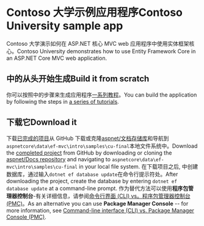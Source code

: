 # <a name="contoso-university-sample-app"></a><span data-ttu-id="8eff9-101">Contoso 大学示例应用程序</span><span class="sxs-lookup"><span data-stu-id="8eff9-101">Contoso University sample app</span></span>

<span data-ttu-id="8eff9-102">Contoso 大学演示如何在 ASP.NET 核心 MVC web 应用程序中使用实体框架核心。</span><span class="sxs-lookup"><span data-stu-id="8eff9-102">Contoso University demonstrates how to use Entity Framework Core in an ASP.NET Core MVC web application.</span></span>

## <a name="build-it-from-scratch"></a><span data-ttu-id="8eff9-103">中的从头开始生成</span><span class="sxs-lookup"><span data-stu-id="8eff9-103">Build it from scratch</span></span>

<span data-ttu-id="8eff9-104">你可以按照中的步骤来生成应用程序[一系列教程](https://docs.microsoft.com/aspnet/core/data/ef-mvc/intro)。</span><span class="sxs-lookup"><span data-stu-id="8eff9-104">You can build the application by following the steps in [a series of tutorials](https://docs.microsoft.com/aspnet/core/data/ef-mvc/intro).</span></span>

## <a name="download-it"></a><span data-ttu-id="8eff9-105">下载它</span><span class="sxs-lookup"><span data-stu-id="8eff9-105">Download it</span></span>

<span data-ttu-id="8eff9-106">下载[已完成的项目](https://github.com/aspnet/Docs/tree/master/aspnetcore/data/ef-mvc/intro/samples/cu-final)从 GitHub 下载或克隆[aspnet/文档存储库](https://github.com/aspnet/Docs)和导航到`aspnetcore\data\ef-mvc\intro\samples\cu-final`本地文件系统中。</span><span class="sxs-lookup"><span data-stu-id="8eff9-106">Download the [completed project](https://github.com/aspnet/Docs/tree/master/aspnetcore/data/ef-mvc/intro/samples/cu-final) from GitHub by downloading or cloning the [aspnet/Docs repository](https://github.com/aspnet/Docs) and navigating to `aspnetcore\data\ef-mvc\intro\samples\cu-final` in your local file system.</span></span>  <span data-ttu-id="8eff9-107">在下载项目之后, 中创建数据库，通过输入`dotnet ef database update`在命令行提示符处。</span><span class="sxs-lookup"><span data-stu-id="8eff9-107">After downloading the project, create the database by entering `dotnet ef database update` at a command-line prompt.</span></span> <span data-ttu-id="8eff9-108">作为替代方法可以使用**程序包管理器控制台**-有关详细信息，请参阅[命令行界面 (CLI) vs。程序包管理器控制台 (PMC)](https://docs.microsoft.com/aspnet/core/data/ef-mvc/migrations#command-line-interface-cli-vs-package-manager-console-pmc)。</span><span class="sxs-lookup"><span data-stu-id="8eff9-108">As an alternative you can use **Package Manager Console** -- for more information, see [Command-line interface (CLI) vs. Package Manager Console (PMC)](https://docs.microsoft.com/aspnet/core/data/ef-mvc/migrations#command-line-interface-cli-vs-package-manager-console-pmc).</span></span>
